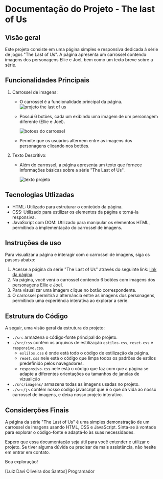 # **Documentação do Projeto - The last of Us**

## Visão geral
Este projeto consiste em uma página simples e responsiva dedicada à série de jogos "The Last of Us". A página apresenta um carrossel contendo imagens dos personagens Ellie e Joel, bem como um texto breve sobre a série.

## Funcionalidades Principais
1. Carrossel de imagens:
    * O carrossel é a funcionalidade principal da página.
      ![projeto the last of us](https://github.com/Lzdavi13/projeto-the-last-of-us/assets/127680849/9cc6e4b1-c8af-4f00-a055-9f92ae152252)
    * Possui 6 botões, cada um exibindo uma imagem de um personagem diferente (Ellie e Joel).
      
      ![botoes do carrossel](https://github.com/Lzdavi13/projeto-the-last-of-us/assets/127680849/18220038-5574-4748-bf3e-c932030959d3)
      
    * Permite que os usuários alternem entre as imagens dos personagens clicando nos botões.
3. Texto Descritivo:
     * Além do carrossel, a página apresenta um texto que fornece informações básicas sobre a série "The Last of Us".
       
       ![texto projeto](https://github.com/Lzdavi13/projeto-the-last-of-us/assets/127680849/3dea66f2-fe49-4ea3-b92a-40f31ac2e2b6)


## Tecnologias Utlizadas
  * HTML: Utilizado para estruturar o conteúdo da página.
  * CSS: Utilizado para estilizar os elementos da página e torná-la responsiva.
  * JavaScript com DOM: Utilizado para manipular os elementos HTML, permitindo a implementação do carrossel de imagens.

## Instruções de uso
Para visualizar a página e interagir com o carrossel de imagens, siga os passos abaixo:
1. Acesse a página da série "The Last of Us" através do seguinte link: [link da página](https://lzdavi13.github.io/projeto-the-last-of-us/).
2. Na página, você verá o carrossel contendo 6 botões com imagens dos personagens Ellie e Joel.
3. Para visualizar uma imagem clique no botão correspondente.
4. O carrossel permitirá a alternância entre as imagens dos personagens, permitindo uma experiência interativa ao explorar a série.

## Estrutura do Código
A seguir, uma visão geral da estrutura do projeto:
* `./src` armazena o código-fonte principal do projeto.
* `./src/css` contém os arquivos de estilização `estilos.css`, `reset.css` e `responsivo.css`.
  * `eslilos.css` é onde está todo o código de estilização da página.
  * `reset.css` nele está o código que limpa todos os padrões de estilos predefinido pelos navegadores.
  * `responsivo.css` nele está o código que faz com que a página se adapte a diferentes orientações ou tamanhos de janelas de vizualição
* `./src/imagens/` armazena todas as imagens usadas no projeto.
* `./src/js` contém nosso codigo javascript que é o que da vida ao nosso carrossel de imagens, e deixa nosso projeto interativo.

## Considerções Finais
A página da série "The Last of Us" é uma simples demonstração de um carrossel de imagens usando HTML, CSS e JavaScript. Sinta-se à vontade para explorar o código-fonte e adaptá-lo às suas necessidades.

Espero que essa documentação seja útil para você entender e utilizar o projeto. Se tiver alguma dúvida ou precisar de mais assistência, não hesite em entrar em contato.

Boa exploração!

[Luiz Davi Oliveira dos Santos]
Programador

